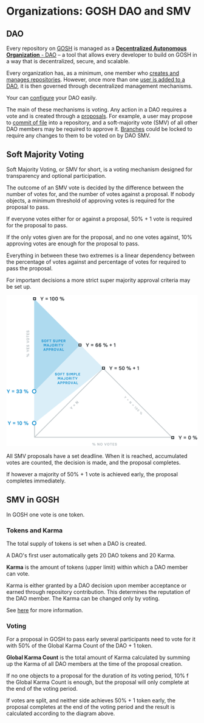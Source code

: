 # Organizations: GOSH DAO and SMV

## **DAO**


Every repository on [GOSH](../working-with-gosh/gosh-web.md#create-account) is managed as a [**Decentralized Autonomous Organization** - DAO](../working-with-gosh/gosh-web.md#create-organization-dao) – a tool that allows every developer to build on GOSH in a way that is decentralized, secure, and scalable.

Every organization has, as a minimum, one member who [creates and manages repositories](../working-with-gosh/gosh-web.md#working-with-repository). However, once more than one [user is added to a DAO](../working-with-gosh/gosh-web.md#add-members-to-dao), it is then governed through decentralized management mechanisms.

Your can [configure](../working-with-gosh/gosh-web.md#dao-set-up) your DAO easily.

The main of these mechanisms is voting. Any action in a DAO requires a vote and is created through a [proposals](../working-with-gosh/gosh-web.md#proposals-and-voting-in-smv-soft-majority-vote). For example, a user may propose to [commit of file](../working-with-gosh/gosh-web.md#create-file) into a repository, and a soft-majority vote (SMV) of all other DAO members may be required to approve it. [Branches](../working-with-gosh/gosh-web.md#create-branch) could be locked to require any changes to them to be voted on by DAO SMV.


## **Soft Majority Voting**


Soft Majority Voting, or SMV for short, is a voting mechanism designed for transparency and optional participation.

The outcome of an SMV vote is decided by the difference between the number of votes for, and the number of votes against a proposal. If nobody objects, a minimum threshold of approving votes is required for the proposal to pass.

If everyone votes either for or against a proposal, 50% + 1 vote is required for the proposal to pass.

If the only votes given are for the proposal, and no one votes against, 10% approving votes are enough for the proposal to pass.

Everything in between these two extremes is a linear dependency between the percentage of votes against and percentage of votes for required to pass the proposal.

For important decisions a more strict super majority approval criteria may be set up.

![](../images/smv.png)

All SMV proposals have a set deadline. When it is reached, accumulated votes are counted, the decision is made, and the proposal completes.

If however a majority of 50% + 1 vote is achieved early, the proposal completes immediately.


## **SMV in GOSH**


In GOSH one vote is one token.

### **Tokens and Karma**

The total supply of tokens is set when a DAO is created.

A DAO's first user automatically gets 20 DAO tokens and 20 Karma.

**Karma** is the amount of tokens (upper limit) within which a DAO member can vote.

Karma is either granted by a DAO decision upon member acceptance or earned through repository contribution.
This determines the reputation of the DAO member. The Karma can be changed only by voting.

See [here](../working-with-gosh/gosh-web.md#overview-of-the-dao) for more information.

### **Voting**

For a proposal in GOSH to pass early several participants need to vote for it with 50% of the Global Karma Count of the DAO + 1 token.

**Global Karma Count** is the total amount of Karma calculated by summing up the Karma of all DAO members at the time of the proposal creation.

If no one objects to a proposal for the duration of its voting period, 10% f the Global Karma Count is enough, but the proposal will only complete at the end of the voting period.

If votes are split, and neither side achieves 50% + 1 token early, the proposal completes at the end of the voting period and the result is calculated according to the diagram above.
